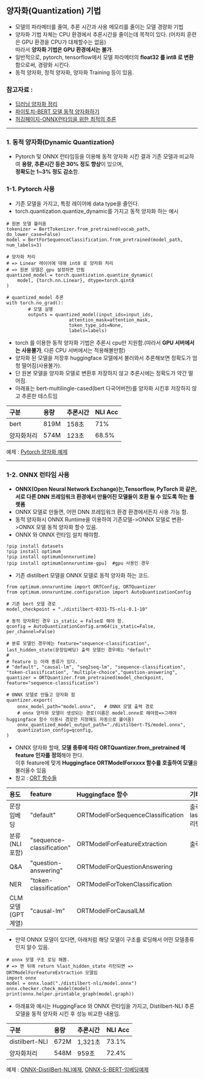 ## 양자화(Quantization) 기법 
- 모델의 파라메터를 줄여, 추론 시간과 사용 메모리를 줄이는 모델 경량화 기법
- 양자화 기법 자체는 CPU 환경에서 추론시간을 줄이는데 목적이 있다. (어차피 훈련은 GPU 환경을 CPU가 대체할수는 없음)
  <br>따라서 **양자화 기법은 GPU 환경에서는 불가**.
- 일반적으로, pytorch, tensorflow에서 모델 파라메터의  **float32 를 int8 로 변환** 함으로써, 경량화 시킨다.
- 동적 양자화, 정적 양자화, 양자화 Training 등이 있음.

### 참고자료 : 
- [딥러닝 양자화 정리](https://velog.io/@jooh95/%EB%94%A5%EB%9F%AC%EB%8B%9D-Quantization%EC%96%91%EC%9E%90%ED%99%94-%EC%A0%95%EB%A6%AC)
- [파이토치-BERT 모델 동적 양자화하기](https://tutorials.pytorch.kr/intermediate/dynamic_quantization_bert_tutorial.html)
- [허깅페이지-ONNX런타임을 위한 최적의 추론](https://huggingface.co/docs/optimum/onnxruntime/modeling_ort)

***
### 1. 동적 양자화(Dynamic Quantization)
-  Pytorch 및 ONNX 런타임등을 이용해 동적 양자화 시킨 결과 기존 모델과 비교하여 **용량, 추론시간 등은 30% 정도 향상**이 있으며, 
   <br>**정확도는 1~3% 정도 감소**함.
  
### 1-1. Pytorch 사용
- 기존 모델을 가지고, 특정 레이어에 data type을 줄인다.
- torch.quantization.quantize_dynamic를 가지고 동적 양자화 하는 예시

```
# 원본 모델 불러옴
tokenizer = BertTokenizer.from_pretrained(vocab_path, do_lower_case=False)
model = BertForSequenceClassification.from_pretrained(model_path, num_labels=3)

# 양자화 처리 
# => Linear 레이어에 대해 int8 로 양자화 처리
# => 원본 모델은 gpu 설정하면 안됨
quantized_model = torch.quantization.quantize_dynamic(
    model, {torch.nn.Linear}, dtype=torch.qint8
)

# quantized_model 추론
with torch.no_grad():
        # 모델 실행
        outputs = quantized_model(input_ids=input_ids, 
                       attention_mask=attention_mask,
                       token_type_ids=None,
                       labels=labels)
```
- torch 를 이용한 동적 양자화 기법은 추론시 cpu만 지원함.(따라서 **GPU 서버에서는 사용불가**, 다른 CPU 서버에서는 적용해볼만함)
- 양자화 된 모델을 저장후 huggingface 모델에서 불러와서 추론해보면 정확도가 엄청 떨어짐(사용불가).
- 단 원본 모델을 양자화 모델로 변환후 저장하지 않고 추론시에는 정확도가 약간 떨어짐.
- 아래표는 bert-multilingle-cased(bert 다국어버전)를 양자화 시킨후 저장하지 않고 추론한 테스트임

|구분|용량|추론시간|NLI Acc|
|:---|:---|:------|:-------|
|bert|819M|158초|71%|
|양자화처리|574M|123초|68.5%|

예제 : [Pytorch 양자화 예제](https://github.com/kobongsoo/BERT/blob/master/Quantization/Dynamic-Quantization.ipynb)

***
### 1-2. ONNX 런타임 사용
- **ONNX(Open Neural Network Exchange)는,Tensorflow, PyTorch 와 같은, 서로 다른 DNN 프레임워크 환경에서 만들어진 모델들이 호환 될 수 있도록 하는 플렛폼**
- ONNX 모델로 만들면, 어떤 DNN 프레임워크 환경 환경에서든지 사용 가능 함.
- 동적 양자화시 ONNX Runtime을 이용하여 기존모델->ONNX 모델로 변환->ONNX 모델 동적 양자화 할수 있음.
- ONNX 와 ONNX 런타임 설치 해야함.
```
!pip install datasets
!pip install optimum
!pip install optimum[onnxruntime]
!pip install optimum[onnxruntime-gpu]  #gpu 사용인 경우
```
- 기존 distilbert 모델을 ONNX 모델로 동적 양자화 하는 코드.  
```
from optimum.onnxruntime import ORTConfig, ORTQuantizer
from optimum.onnxruntime.configuration import AutoQuantizationConfig

# 기존 bert 모델 경로 
model_checkpoint = "./distilbert-0331-TS-nli-0.1-10"

# 동적 양자화인 경우 is_static = False로 해야 함.
qconfig = AutoQuantizationConfig.arm64(is_static=False, per_channel=False)

# 분류 모델인 경우에는 feature="sequence-classification", last_hidden_state(문장임베딩) 출력 모델인 경우에는 "default"
# 
# feature 는 아래 종류가 있다.
# "default", "causal-lm", "seq2seq-lm", "sequence-classification", "token-classification", "multiple-choice","question-answering",
quantizer = ORTQuantizer.from_pretrained(model_checkpoint, feature="sequence-classification")

# ONNX 모델로 만들고 양자화 함
quantizer.export(
    onnx_model_path="model.onnx",   # ONNX 모델 출력 경로
    # onnx 양자화 모델이 생성되는 경로(이름은 model.onnx로 해야함=>그래야 huggingface 함수 이용시 경로만 지정해도 자동으로 불어옴)
    onnx_quantized_model_output_path="./distilbert-TS/model.onnx",  
    quantization_config=qconfig,
)
```
- ONNX 양자화 할때, **모델 종류에 따라 ORTQuantizer.from_pretrained 에 feature 인자를 정의**해야 한다. 
  <br> 이후 feature에 맞게 **Huggingface ORTModelForxxxx 함수를 호출하여 모델**을 불러올수 있음
- 참고 : [ORT 함수들](https://huggingface.co/docs/optimum/onnxruntime/modeling_ort#optimum-inference-with-onnx-runtime)

|용도|feature|Huggingface 함수|기타|
|:-------|:------|:---------------|:-------------|
|문장임베딩|"default"|ORTModelForSequenceClassification|출력: last_hidden_state 리턴됨|
|분류(NLI포함)|"sequence-classification"|ORTModelForFeatureExtraction|출력: logits 리턴함|
|Q&A|"question-answering"|ORTModelForQuestionAnswering||
|NER|"token-classification"|ORTModelForTokenClassification||
|CLM모델(GPT계열)|"causal-lm"|ORTModelForCausalLM||

- 만약 ONNX 모델이 있다면, 아래처럼 해당 모델이 구조를 로딩해서 어떤 모델종류인지 알수 있음.
```
# onnx 모델 구조 로딩 해봄.
# => 맨 뒤에 return %last_hidden_state 리턴되면 => ORTModelForFeatureExtraction 모델임
import onnx
model = onnx.load("./distilbert-nli/model.onnx")
onnx.checker.check_model(model)
print(onnx.helper.printable_graph(model.graph))
```

- 아래표와 예시는 HuggingFace 와 ONNX 런타임을 가지고, Distilbert-NLI 추론 모델을 동적 양자화 시킨 후 성능 비교한 내용임.

|구분|용량|추론시간|NLI Acc|
|:---|:---|:------|:-------|
|distilbert-NLI|672M|1,321초|73.1%|
|양자화처리    |548M|959초  |72.4%|

예제 : [ONNX-DistilBert-NLI예제](https://github.com/kobongsoo/BERT/blob/master/Quantization/ONNX_Dynamic_Quantization.ipynb), [ONNX-S-BERT-임베딩예제](https://github.com/kobongsoo/BERT/blob/master/Quantization/ONNX_Dynamic_Quantization_2.ipynb)
